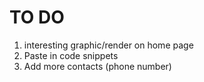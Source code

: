 # TO DO

1. interesting graphic/render on home page
3. Paste in code snippets
5. Add more contacts (phone number)